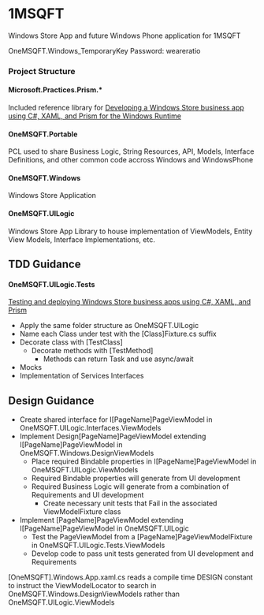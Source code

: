 1MSQFT
======

Windows Store App and future Windows Phone application for 1MSQFT

OneMSQFT.Windows_TemporaryKey
Password: weareratio


### Project Structure


#### Microsoft.Practices.Prism.*
Included reference library for [Developing a Windows Store business app using C#, XAML, and Prism for the Windows Runtime](http://msdn.microsoft.com/en-us/library/windows/apps/xx130643.aspx)

#### OneMSQFT.Portable
PCL used to share Business Logic, String Resources, API, Models, Interface Definitions, and other common code accross Windows and WindowsPhone

#### OneMSQFT.Windows
Windows Store Application

#### OneMSQFT.UILogic
Windows Store App Library to house implementation of ViewModels, Entity View Models, Interface Implementations, etc.


TDD Guidance
-----

#### OneMSQFT.UILogic.Tests
[Testing and deploying Windows Store business apps using C#, XAML, and Prism](http://msdn.microsoft.com/en-us/library/windows/apps/xx130654.aspx)

-   Apply the same folder structure as OneMSQFT.UILogic
-   Name each Class under test with the [Class]Fixture.cs suffix
-   Decorate class with [TestClass]
    -   Decorate methods with [TestMethod]
        -   Methods can return Task and use async/await
-   Mocks
   -   Implementation of Services Interfaces

Design Guidance
-----

- Create shared interface for I[PageName]PageViewModel in OneMSQFT.UILogic.Interfaces.ViewModels
- Implement Design[PageName]PageViewModel extending I[PageName]PageViewModel in OneMSQFT.Windows.DesignViewModels
    - Place required Bindable properties in I[PageName]PageViewModel in OneMSQFT.UILogic.ViewModels
    - Required Bindable properties will generate from UI development
    - Required Business Logic will generate from a combination of Requirements and UI development
        - Create necessary unit tests that Fail in the associated ViewModelFixture class
- Implement [PageName]PageViewModel extending I[PageName]PageViewModel in OneMSQFT.UILogic
    - Test the PageViewModel from a [PageName]PageViewModelFixture in OneMSQFT.UILogic.Tests.ViewModels
    - Develop code to pass unit tests generated from UI development and Requirements

[OneMSQFT].Windows.App.xaml.cs reads a compile time DESIGN constant to instruct the ViewModelLocator to search in OneMSQFT.Windows.DesignViewModels rather than OneMSQFT.UILogic.ViewModels

